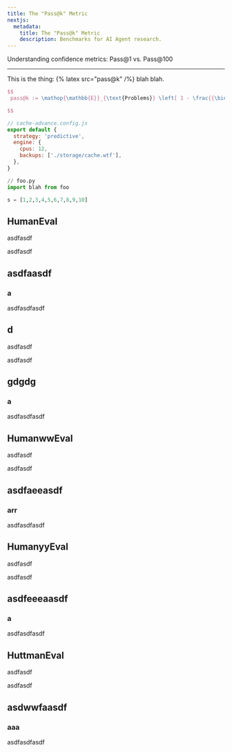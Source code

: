 ```yaml
---
title: The "Pass@k" Metric
nextjs:
  metadata:
    title: The "Pass@k" Metric
    description: Benchmarks for AI Agent research.
---
```


Understanding confidence metrics: Pass@1 vs. Pass@100

---

This is the thing: {% latex src="pass@k" /%} blah blah.

```latex
$$
 pass@k := \mathop{\mathbb{E}}_{\text{Problems}} \left[ 1 - \frac{{\binom{n-c}{k}}} {\binom{n}{k}} \right]

$$
```

```js
// cache-advance.config.js
export default {
  strategy: 'predictive',
  engine: {
    cpus: 12,
    backups: ['./storage/cache.wtf'],
  },
}
```

```python
// foo.py
import blah from foo

s = [1,2,3,4,5,6,7,8,9,10]

```

## HumanEval

asdfasdf

asdfasdf

## asdfaasdf

### a

asdfasdfasdf

## d

asdfasdf

asdfasdf

## gdgdg

### a

asdfasdfasdf

## HumanwwEval

asdfasdf

asdfasdf

## asdfaeeasdf

### arr

asdfasdfasdf

## HumanyyEval

asdfasdf

asdfasdf

## asdfeeeaasdf

### a

asdfasdfasdf

## HuttmanEval

asdfasdf

asdfasdf

## asdwwfaasdf

### aaa

asdfasdfasdf

<!-- {% latex src=`We give illustrations for the three processes $e^+e^-$, gluon-gluon and some macros: $\f\relax{x} = 1$` %}{% /latex %} -->

<!--

## What is the Pass@k Metric?

### HumanEval

Sit commodi iste iure molestias qui amet voluptatem sed quaerat. Nostrum aut pariatur. Sint ipsa praesentium dolor error cumque velit tenetur.

### AI Maintainer

The company AI Maintainer has an benchmarking system and leaderboard for AI Agents.
It's probably worth mentioning that I am a co-founder of AI Maintainer.

## AI Research Agents -->
